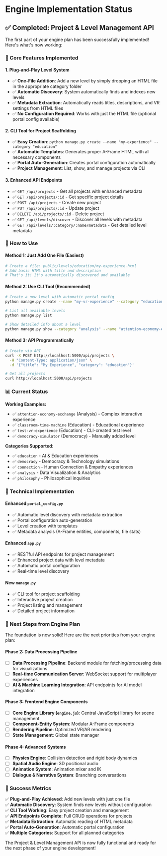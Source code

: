 # Engine Implementation Status

## ✅ Completed: Project & Level Management API

The first part of your engine plan has been successfully implemented! Here's what's now working:

### 🎯 Core Features Implemented

#### 1. **Plug-and-Play Level System**
- ✅ **One-File Addition**: Add a new level by simply dropping an HTML file in the appropriate category folder
- ✅ **Automatic Discovery**: System automatically finds and indexes new levels
- ✅ **Metadata Extraction**: Automatically reads titles, descriptions, and VR settings from HTML files
- ✅ **No Configuration Required**: Works with just the HTML file (optional portal config available)

#### 2. **CLI Tool for Project Scaffolding**
- ✅ **Easy Creation**: `python manage.py create --name "my-experience" --category "education"`
- ✅ **Automatic Templates**: Generates proper A-Frame HTML with all necessary components
- ✅ **Portal Auto-Generation**: Creates portal configuration automatically
- ✅ **Project Management**: List, show, and manage projects via CLI

#### 3. **Enhanced API Endpoints**
- ✅ `GET /api/projects` - Get all projects with enhanced metadata
- ✅ `GET /api/projects/:id` - Get specific project details
- ✅ `POST /api/projects` - Create new project
- ✅ `PUT /api/projects/:id` - Update project
- ✅ `DELETE /api/projects/:id` - Delete project
- ✅ `GET /api/levels/discover` - Discover all levels with metadata
- ✅ `GET /api/levels/:category/:name/metadata` - Get detailed level metadata

### 🚀 How to Use

#### Method 1: Just Add One File (Easiest)
```bash
# Create a file: public/levels/education/my-experience.html
# Add basic HTML with title and description
# That's it! It's automatically discovered and available
```

#### Method 2: Use CLI Tool (Recommended)
```bash
# Create a new level with automatic portal config
python manage.py create --name "my-vr-experience" --category "education"

# List all available levels
python manage.py list

# Show detailed info about a level
python manage.py show --category "analysis" --name "attention-economy-exchange"
```

#### Method 3: API Programmatically
```bash
# Create via API
curl -X POST http://localhost:5000/api/projects \
  -H "Content-Type: application/json" \
  -d '{"title": "My Experience", "category": "education"}'

# Get all projects
curl http://localhost:5000/api/projects
```

### 📊 Current Status

**Working Examples:**
- ✅ `attention-economy-exchange` (Analysis) - Complex interactive experience
- ✅ `classroom-time-machine` (Education) - Educational experience  
- ✅ `test-vr-experience` (Education) - CLI-created test level
- ✅ `democracy-simulator` (Democracy) - Manually added level

**Categories Supported:**
- ✅ `education` - AI & Education experiences
- ✅ `democracy` - Democracy & Technology simulations
- ✅ `connection` - Human Connection & Empathy experiences
- ✅ `analysis` - Data Visualization & Analytics
- ✅ `philosophy` - Philosophical inquiries

### 🔧 Technical Implementation

#### Enhanced `portal_config.py`
- ✅ Automatic level discovery with metadata extraction
- ✅ Portal configuration auto-generation
- ✅ Level creation with templates
- ✅ Metadata analysis (A-Frame entities, components, file stats)

#### Enhanced `app.py`
- ✅ RESTful API endpoints for project management
- ✅ Enhanced project data with level metadata
- ✅ Automatic portal configuration
- ✅ Real-time level discovery

#### New `manage.py`
- ✅ CLI tool for project scaffolding
- ✅ Interactive project creation
- ✅ Project listing and management
- ✅ Detailed project information

### 🎯 Next Steps from Engine Plan

The foundation is now solid! Here are the next priorities from your engine plan:

#### Phase 2: Data Processing Pipeline
- [ ] **Data Processing Pipeline**: Backend module for fetching/processing data for visualizations
- [ ] **Real-time Communication Server**: WebSocket support for multiplayer experiences
- [ ] **AI & Machine Learning Integration**: API endpoints for AI model integration

#### Phase 3: Frontend Engine Components
- [ ] **Core Engine Library (`engine.js`)**: Central JavaScript library for scene management
- [ ] **Component-Entity System**: Modular A-Frame components
- [ ] **Rendering Pipeline**: Optimized VR/AR rendering
- [ ] **State Management**: Global state manager

#### Phase 4: Advanced Systems
- [ ] **Physics Engine**: Collision detection and rigid body dynamics
- [ ] **Spatial Audio Engine**: 3D positional audio
- [ ] **Animation System**: Animation mixer and IK
- [ ] **Dialogue & Narrative System**: Branching conversations

### 🎉 Success Metrics

✅ **Plug-and-Play Achieved**: Add new levels with just one file  
✅ **Automatic Discovery**: System finds new levels without configuration  
✅ **CLI Tool Working**: Easy project creation and management  
✅ **API Endpoints Complete**: Full CRUD operations for projects  
✅ **Metadata Extraction**: Automatic reading of HTML metadata  
✅ **Portal Auto-Generation**: Automatic portal configuration  
✅ **Multiple Categories**: Support for all planned categories  

The Project & Level Management API is now fully functional and ready for the next phase of your engine development! 